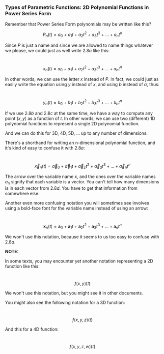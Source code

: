 ### Types of Parametric Functions: 2D Polynomial Functions in Power Series Form

Remember that Power Series Form polynomials may be written like this? 

$$P_n(t)=a_0+a_1t+a_2t^2+a_3t^3+...+a_nt^n\tag{2.8a}$$

Since $P$ is just a name and since we are allowed to name things whatever we please, we could just as well write $2.8a$ like this:

​	$$x_n(t)=a_0+a_1t+a_2t^2+a_3t^3+...+a_nt^n\tag{2.8b}$$

In other words, we can use the letter $x$ instead of $P$.  In fact, we could just as easily write the equation using $y$ instead of $x$, and using $b$ instead of $a$, thus:

​	$$y_n(t)=b_0+b_1t+b_2t^2+b_3t^3+...+b_nt^n\tag{2.8c}$$

If we use $2.8b$ and $2.8c$ at the same time, we have a way to compute any point $(x, y)$ as a function of $t$.  In other words, we can use two (different) 1D polynomial functions to represent a single 2D polynomial function.

And we can do this for 3D, 4D, 5D, ... up to any number of dimensions.

There's a shorthand for writing an n-dimensional polynomial function, and it's kind of easy to confuse it with $2.8a$:

​	$$\vec{x}_n(t)=\vec{a}_0+\vec{a}_1t+\vec{a}_2t^2+\vec{a}_3t^3+...+\vec{a}_nt^n \tag{2.8d}$$

The arrow over the variable name $x$, and the ones over the variable names $a_n$ signify that each variable is a vector.  You can't tell how many dimensions is in each vector from $2.8d$.  You have to get that information from somewhere else.

Another even more confusing notation you will sometimes see involves using a bold-face font for the variable name instead of using an arrow:

​	$$\mathbf{x}_n(t)=\mathbf{a}_0+\mathbf{a}_1t+\mathbf{a}_2t^2+\mathbf{a}_3t^3+...+\mathbf{a}_nt^n \tag{2.8e}$$

We won't use this notation, because it seems to us too easy to confuse with $2.8a$. 



**NOTE:**

In some texts, you may encounter yet another notation representing a 2D function like this:

​	$$f(x, y)(t)\tag{2.8d}$$

We won't use this notation, but you might see it in other documents.

You might also see the following notation for a 3D function:

​	$$f(x, y, z)(t)\tag{2.8f}$$

And this for a 4D function:

​	$$f(x, y, z, w)(t) \tag{2.8g}$$


